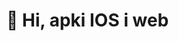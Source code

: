 # 👋 Hi, apki IOS i web


<!---
Pyndzelek/Pyndzelek is a ✨ special ✨ repository because its `README.md` (this file) appears on your GitHub profile.
You can click the Preview link to take a look at your changes.
--->
